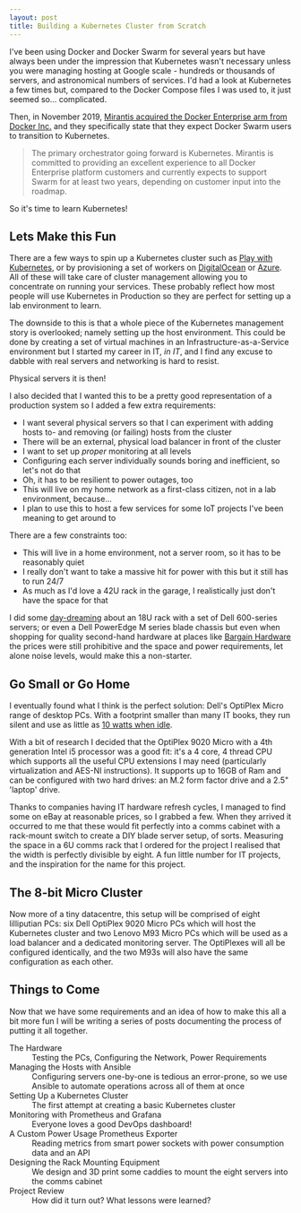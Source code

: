 ```yaml
---
layout: post
title: Building a Kubernetes Cluster from Scratch
---
```

I've been using Docker and Docker Swarm for several years but have always been under the impression that Kubernetes wasn't necessary unless you were managing hosting at Google scale - hundreds or thousands of servers, and astronomical numbers of services. I'd had a look at Kubernetes a few times but, compared to the Docker Compose files I was used to, it just seemed so... complicated.

Then, in November 2019, [Mirantis acquired the Docker Enterprise arm from Docker Inc.](https://www.mirantis.com/blog/mirantis-acquires-docker-enterprise-platform-business/) and they specifically state that they expect Docker Swarm users to transition to Kubernetes.

> The primary orchestrator going forward is Kubernetes. Mirantis is committed to providing an excellent experience to all Docker Enterprise platform customers and currently expects to support Swarm for at least two years, depending on customer input into the roadmap.

So it's time to learn Kubernetes!

## Lets Make this Fun

There are a few ways to spin up a Kubernetes cluster such as [Play with Kubernetes](https://labs.play-with-k8s.com/), or by provisioning a set of workers on [DigitalOcean](https://www.digitalocean.com/products/kubernetes/) or [Azure](https://azure.microsoft.com/en-gb/services/kubernetes-service/). All of these will take care of cluster management allowing you to concentrate on running your services. These probably reflect how most people will use Kubernetes in Production so they are perfect for setting up a lab environment to learn.

The downside to this is that a whole piece of the Kubernetes management story is overlooked; namely setting up the host environment. This could be done by creating a set of virtual machines in an Infrastructure-as-a-Service environment but I started my career in IT, _in IT_, and I find any excuse to dabble with real servers and networking is hard to resist.

Physical servers it is then!

I also decided that I wanted this to be a pretty good representation of a production system so I added a few extra requirements:

- I want several physical servers so that I can experiment with adding hosts to- and removing (or failing) hosts from the cluster
- There will be an external, physical load balancer in front of the cluster
- I want to set up _proper_ monitoring at all levels
- Configuring each server individually sounds boring and inefficient, so let's not do that
- Oh, it has to be resilient to power outages, too
- This will live on my home network as a first-class citizen, not in a lab environment, because...
- I plan to use this to host a few services for some IoT projects I've been meaning to get around to

There are a few constraints too:

- This will live in a home environment, not a server room, so it has to be reasonably quiet
- I really don't want to take a massive hit for power with this but it still has to run 24/7
- As much as I'd love a 42U rack in the garage, I realistically just don't have the space for that

I did some [day-dreaming](https://www.reddit.com/r/ServerPorn/) about an 18U rack with a set of Dell 600-series servers; or even a Dell PowerEdge M series blade chassis but even when shopping for quality second-hand hardware at places like [Bargain Hardware](https://www.bargainhardware.co.uk/) the prices were still prohibitive and the space and power requirements, let alone noise levels, would make this a non-starter.

## Go Small or Go Home

I eventually found what I think is the perfect solution: Dell's OptiPlex Micro range of desktop PCs. With a footprint smaller than many IT books, they run silent and use as little as [10 watts when idle](http://www.tpcdb.com/product.php?id=2171).

With a bit of research I decided that the OptiPlex 9020 Micro with a 4th generation Intel i5 processor was a good fit: it's a 4 core, 4 thread CPU which supports all the useful CPU extensions I may need (particularly virtualization and AES-NI instructions). It supports up to 16GB of Ram and can be configured with two hard drives: an M.2 form factor drive and a 2.5" 'laptop' drive.

Thanks to companies having IT hardware refresh cycles, I managed to find some on eBay at reasonable prices, so I grabbed a few. When they arrived it occurred to me that these would fit perfectly into a comms cabinet with a rack-mount switch to create a DIY blade server setup, of sorts. Measuring the space in a 6U comms rack that I ordered for the project I realised that the width is perfectly divisible by eight. A fun little number for IT projects, and the inspiration for the name for this project.

## The 8-bit Micro Cluster

Now more of a tiny datacentre, this setup will be comprised of eight lilliputian PCs: six Dell OptiPlex 9020 Micro PCs which will host the Kubernetes cluster and two Lenovo M93 Micro PCs which will be used as a load balancer and a dedicated monitoring server. The OptiPlexes will all be configured identically, and the two M93s will also have the same configuration as each other.

## Things to Come

Now that we have some requirements and an idea of how to make this all a bit more fun I will be writing a series of posts documenting the process of putting it all together.

<dl>
    <dt>The Hardware</dt>
    <dd>Testing the PCs, Configuring the Network, Power Requirements</dd>
    <dt>Managing the Hosts with Ansible</dt>
    <dd>Configuring servers one-by-one is tedious an error-prone, so we use Ansible to automate operations across all of them at once</dd>
    <dt>Setting Up a Kubernetes Cluster</dt>
    <dd>The first attempt at creating a basic Kubernetes cluster</dd>
    <dt>Monitoring with Prometheus and Grafana</dt>
    <dd>Everyone loves a good DevOps dashboard!</dd>
    <dt>A Custom Power Usage Prometheus Exporter</dt>
    <dd>Reading metrics from smart power sockets with power consumption data and an API</dd>
    <dt>Designing the Rack Mounting Equipment</dt>
    <dd>We design and 3D print some caddies to mount the eight servers into the comms cabinet</dd>
    <dt>Project Review</dt>
    <dd>How did it turn out? What lessons were learned?</dd>
</dl>
